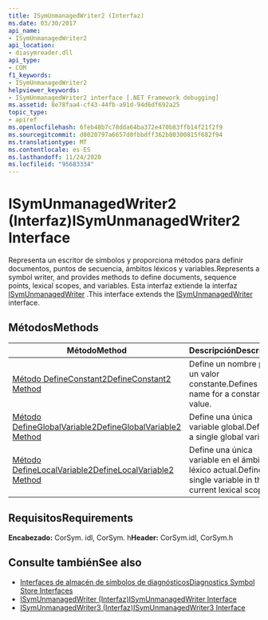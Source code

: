 ```yaml
---
title: ISymUnmanagedWriter2 (Interfaz)
ms.date: 03/30/2017
api_name:
- ISymUnmanagedWriter2
api_location:
- diasymreader.dll
api_type:
- COM
f1_keywords:
- ISymUnmanagedWriter2
helpviewer_keywords:
- ISymUnmanagedWriter2 interface [.NET Framework debugging]
ms.assetid: 8e78faa4-cf43-44fb-a91d-94d6df692a25
topic_type:
- apiref
ms.openlocfilehash: 6feb48b7c78dda64ba372e470b83ffb14f21f2f9
ms.sourcegitcommit: d8020797a6657d0fbbdff362b80300815f682f94
ms.translationtype: MT
ms.contentlocale: es-ES
ms.lasthandoff: 11/24/2020
ms.locfileid: "95683334"
---
```

# <a name="isymunmanagedwriter2-interface"></a><span data-ttu-id="d963c-102">ISymUnmanagedWriter2 (Interfaz)</span><span class="sxs-lookup"><span data-stu-id="d963c-102">ISymUnmanagedWriter2 Interface</span></span>

<span data-ttu-id="d963c-103">Representa un escritor de símbolos y proporciona métodos para definir documentos, puntos de secuencia, ámbitos léxicos y variables.</span><span class="sxs-lookup"><span data-stu-id="d963c-103">Represents a symbol writer, and provides methods to define documents, sequence points, lexical scopes, and variables.</span></span> <span data-ttu-id="d963c-104">Esta interfaz extiende la interfaz [ISymUnmanagedWriter](isymunmanagedwriter-interface.md) .</span><span class="sxs-lookup"><span data-stu-id="d963c-104">This interface extends the [ISymUnmanagedWriter](isymunmanagedwriter-interface.md) interface.</span></span>  
  
## <a name="methods"></a><span data-ttu-id="d963c-105">Métodos</span><span class="sxs-lookup"><span data-stu-id="d963c-105">Methods</span></span>  
  
|<span data-ttu-id="d963c-106">Método</span><span class="sxs-lookup"><span data-stu-id="d963c-106">Method</span></span>|<span data-ttu-id="d963c-107">Descripción</span><span class="sxs-lookup"><span data-stu-id="d963c-107">Description</span></span>|  
|------------|-----------------|  
|[<span data-ttu-id="d963c-108">Método DefineConstant2</span><span class="sxs-lookup"><span data-stu-id="d963c-108">DefineConstant2 Method</span></span>](isymunmanagedwriter2-defineconstant2-method.md)|<span data-ttu-id="d963c-109">Define un nombre para un valor constante.</span><span class="sxs-lookup"><span data-stu-id="d963c-109">Defines a name for a constant value.</span></span>|  
|[<span data-ttu-id="d963c-110">Método DefineGlobalVariable2</span><span class="sxs-lookup"><span data-stu-id="d963c-110">DefineGlobalVariable2 Method</span></span>](isymunmanagedwriter2-defineglobalvariable2-method.md)|<span data-ttu-id="d963c-111">Define una única variable global.</span><span class="sxs-lookup"><span data-stu-id="d963c-111">Defines a single global variable.</span></span>|  
|[<span data-ttu-id="d963c-112">Método DefineLocalVariable2</span><span class="sxs-lookup"><span data-stu-id="d963c-112">DefineLocalVariable2 Method</span></span>](isymunmanagedwriter2-definelocalvariable2-method.md)|<span data-ttu-id="d963c-113">Define una única variable en el ámbito léxico actual.</span><span class="sxs-lookup"><span data-stu-id="d963c-113">Defines a single variable in the current lexical scope.</span></span>|  
  
## <a name="requirements"></a><span data-ttu-id="d963c-114">Requisitos</span><span class="sxs-lookup"><span data-stu-id="d963c-114">Requirements</span></span>  

 <span data-ttu-id="d963c-115">**Encabezado:** CorSym. idl, CorSym. h</span><span class="sxs-lookup"><span data-stu-id="d963c-115">**Header:** CorSym.idl, CorSym.h</span></span>  
  
## <a name="see-also"></a><span data-ttu-id="d963c-116">Consulte también</span><span class="sxs-lookup"><span data-stu-id="d963c-116">See also</span></span>

- [<span data-ttu-id="d963c-117">Interfaces de almacén de símbolos de diagnósticos</span><span class="sxs-lookup"><span data-stu-id="d963c-117">Diagnostics Symbol Store Interfaces</span></span>](diagnostics-symbol-store-interfaces.md)
- [<span data-ttu-id="d963c-118">ISymUnmanagedWriter (Interfaz)</span><span class="sxs-lookup"><span data-stu-id="d963c-118">ISymUnmanagedWriter Interface</span></span>](isymunmanagedwriter-interface.md)
- [<span data-ttu-id="d963c-119">ISymUnmanagedWriter3 (Interfaz)</span><span class="sxs-lookup"><span data-stu-id="d963c-119">ISymUnmanagedWriter3 Interface</span></span>](isymunmanagedwriter3-interface.md)
